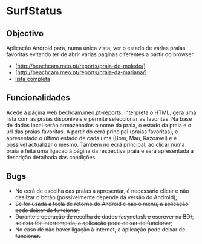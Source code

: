 SurfStatus
==========

## Objectivo
Aplicação Android para, numa única vista, ver o estado de várias praias favoritas evitando ter de abrir várias páginas diferentes a partir do browser.
* [http://beachcam.meo.pt/reports/praia-do-moledo/]
* [http://beachcam.meo.pt/reports/praia-da-mariana/]
* [lista completa](http://beachcam.meo.pt/reports/) 

## Funcionalidades
Acede à página web bechcam.meo.pt-reports, interpreta o HTML, gera uma lista com as praias disponíveis e permite seleccionar as favoritas.
Na base de dados local serão armazenados o nome da praia, o estado da praia e o url das praias favoritas.
A partir do ecrã principal (praias favoritas), é apresentado o último estado de cada uma (Bom, Mau, Razoável) e é possível actualizar o mesmo.
Também no ecrã principal, ao clicar numa praia é feita uma ligacao à página da respectiva praia e será apresentada a descrição detalhada das condições.

## Bugs
* No ecrã de escolha das praias a apresentar, é necessário clicar e não deslizar o botão (possivelmente depende da versão do Android);
* ~~Se for usada a tecla de retorno do Android e não o menu, a aplicação pode deixar de funcionar;~~
* ~~Durante a operação de recolha de dados (asynctask e escrever na BD), se esta for interrompida, a aplicação pode deixar de funcionar;~~
* ~~No caso de não haver ligação à internet, a aplicação pode deixar de funcionar.~~
